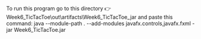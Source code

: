 To run this program go to this directory 👉 Week6_TicTacToe\out\artifacts\Week6_TicTacToe_jar and paste this command: java --module-path . --add-modules javafx.controls,javafx.fxml -jar Week6_TicTacToe.jar 